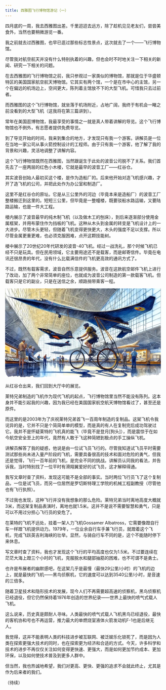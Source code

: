 ```yaml
---
title: 西雅图飞行博物馆游记（一）
---
```


​四月底的一周，我去西雅图出差。千里迢迢去远方，除了趁机见见老友们，尝尝美食外，当然也要稍微游览一番。

我之前就去过西雅图，也早已逛过那些标志性景点，这次就去了一个——飞行博物馆。

尽管我对航空航天并没有什么特别执着的兴趣，但也会时不时地关注一下相关的新闻、研究一下相关的问题。

在去西雅图的飞行博物馆之前，我只参观过一家类似的博物馆，那就是位于华盛顿特区的美国国家航空航天博物馆。它其实有两个馆，一个是在市中心的主馆，另一个在偏远的机场边上，空间更大，陈列着主馆放不下的大型飞机。可惜我只去过前者。

而西雅图的这个飞行博物馆，就坐落于机场附近，占地广阔，我终于有机会一睹之前没看到的大型飞机（这我将在第三篇讲到）。

常年在美国逛博物馆，我最享受的事情之一就是真人带着讲解的导览。这个飞行博物馆也不例外，有志愿者提供免费导览。

到了导览开始的时间，我来到集合的地方，才发现只有我一个游客。讲解员是一位在当地一家公司从事火箭控制设计的工程师。由于只有我一个游客，他了解了我的背景和兴趣，灵活地调整了讲解内容。

这个飞行博物馆既然在西雅图，当然跟诞生于此处的波音公司脱不了关系。我们首先去了一座两层的红色小木楼，它就是最早的波音工厂——红谷仓。

其实波音创始人最初买这个楼，是作为造船厂的。后来他开始对造飞机感兴趣，才开了造飞机的公司，并把此处作为办公室和制造厂。

这里不是红谷仓的原址。它是从三公里外的河边（毕竟本来是造船厂）的波音工厂整楼搬迁到这里的。短短三公里，但毕竟是一整幢楼，既要驳船水路运输，又要陆路运输，也是一件大工程。

楼内展示了波音最早的纯木制飞机（以及做木工的刨床），到后来逐渐部分使用金属框架，并用布蒙住作为挡板的飞机。这种从木头到金属的转变是飞机设计上的一大进步。尽管木头更轻，但随着飞机变得更快更大，木头的强度不足以支撑。所以尽管金属更重更难，也必须克服困难，点开这颗技能树。

楼中展示了20世纪20年代研发的波音-40飞机。经过一战洗礼，那个时候飞机已经不只是玩具。但在民用领域，它主要用途还不是载客，而是邮寄信件。毕竟在电讯还很昂贵的年代，没有什么比载满信件的飞机更高效的通讯方式了。

不过，既然有载客需求，波音自然乐意提供服务。波音在这款航空邮件飞机上进行了改动，加了两个非常简单的座位，也就成为波音公司制造的第一款载客飞机。但载客只是它的副业，只是在送信之余，顺路捎带乘客一程。


![](/assets/images/2024-05-23-flight-1.JPG)


从红谷仓出来，我们回到大厅中的展览。

莱特兄弟制造的飞机作为现代飞机的起点，飞行博物馆里当然不能没有陈列。这本身并不能引起我的兴趣，因为我已经在美国国家航空航天博物馆看过了，甚至还是原件。

而这里的是2003年为了庆祝莱特兄弟首飞一百周年制造的复制品。这架飞机令我诧异的是，它并不只是个简简单单的模型，而是真的有人在复制完后成功驾驶过它。我并不是怀疑莱特的飞机真的能飞（毕竟不是登月[狗头]），而是震惊于在如今航空安全至上的年代，竟然有人敢于飞这种简陋到极点的手工操纵飞机。

讲解员解答了我的疑惑，他说是由一位试飞员飞行的。尽管我知道试飞员平时需要测试那些尚未进入量产阶段的飞机，需要具备很高的技术和面对危险的勇气，但我还是觉得，飞行一百年前的飞机，是完全不同的挑战。讲解员认同我的看法，并告诉我，当时特别找了一位平时有滑翔翼爱好的试飞员，这才解释得通。

我写文章时查了资料，发现这可能不是全部的事实。当时两位飞行员飞了这个复制品，一位是试飞员，而另一位居然是罗切斯特理工学院的机械工程副教授（尽管他也有飞行执照）。

不过我也发现，这种飞行并没有我想象的那么危险。莱特兄弟当时离地高度大概就3米，而这架复制品表演时，离地也就1.5米。这并不是说不需要智慧和勇气，只是可以不用过分担心飞行员的安危了。

在莱特的飞机不远处，挂着一架人力飞机Gossamer Albatross，它需要像蹬自行车一样蹬飞机提供动力。1979年，一位业余自行车手兼飞行员，就蹬着这个飞机，完成飞跃英吉利海峡的壮举。显然，与骑自行车不同的是，这个不能随时停下来休息。

写文章时查了资料，我也才发现这个飞行的平均高度也仅为1.5米。不过要连续在茫茫大海上蹬三个小时的飞机，克服脱水和腿部抽筋的困难，也不可谓不是勇士。

也许是布展者的幽默感吧，在这架几乎是最慢（最快29公里/小时）的飞机的边上，就是最快的飞机——黑鸟侦察机，它的速度可以达到3540公里/小时，是音速的三倍多。

随着卫星技术和隐形技术的发展，现今人们不再需要超高速的侦察机，黑鸟侦察机已经退役，但它仍然保持着1976年创造的世界纪录——世界上最快的喷气式载人飞机。

这么说来，历史真是颇耐人寻味。人类最快的喷气式载人飞机黑鸟已经退役，最快的客机协和号也不再运营，推力最大的单燃烧室液体火箭发动机F-1也是后继无人。

我觉得，这并不能表明人类的科技进步被互联网、被泛娱乐化锁死了，而是因为人类在探索更强大技术的同时，也在探索更为经济和合适的方式。今天，许多科学和技术的进步不再仅仅关注如何变得更快速、更强大，而是如何更加节约成本、更加环保，以及如何使技术普及到更多人群中。

但当然，我也热诚地希望，我们对更高、更快、更强的追求不会就此终止，尤其是作为后来者的我们。

（待续）
